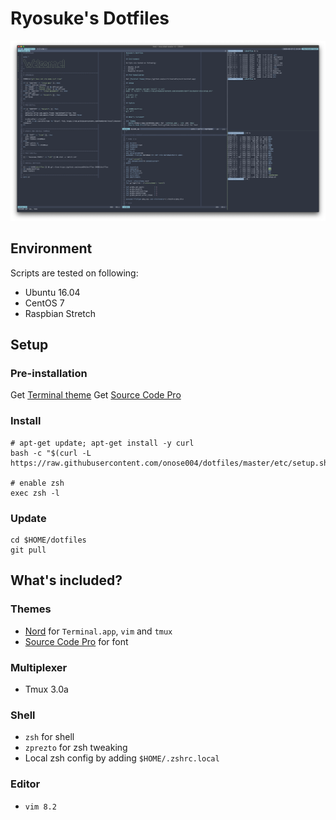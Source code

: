 Ryosuke's Dotfiles
===

![](./sample/terminal.png)

## Environment

Scripts are tested on following:

- Ubuntu 16.04
- CentOS 7
- Raspbian Stretch


## Setup

### Pre-installation

Get [Terminal theme](https://github.com/arcticicestudio/nord-terminal-app)
Get [Source Code Pro](https://adobe-fonts.github.io/source-code-pro/)

### Install
```
# apt-get update; apt-get install -y curl
bash -c "$(curl -L https://raw.githubusercontent.com/onose004/dotfiles/master/etc/setup.sh)"

# enable zsh
exec zsh -l
```

### Update

```
cd $HOME/dotfiles
git pull
```

## What's included?

### Themes
- [Nord](https://www.nordtheme.com/) for `Terminal.app`, `vim` and `tmux`
- [Source Code Pro](https://adobe-fonts.github.io/source-code-pro/) for font

### Multiplexer
- Tmux 3.0a

### Shell
- `zsh` for shell
- `zprezto` for zsh tweaking
- Local zsh config by adding `$HOME/.zshrc.local`

### Editor
- `vim 8.2`
